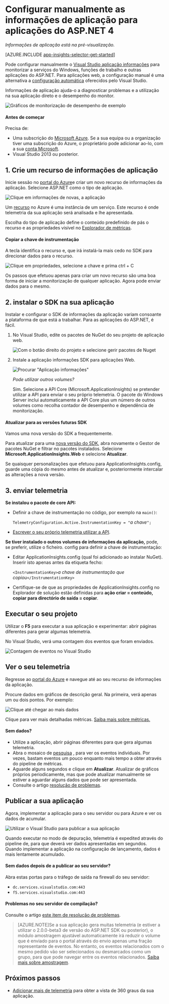 <properties
    pageTitle="Serviços de informações para o Windows de aplicações e funções de trabalho | Microsoft Azure"
    description="Adicione manualmente o SDK de informações de aplicação à aplicação ASP.NET para analisar a utilização, disponibilidade e o desempenho."
    services="application-insights"
    documentationCenter=".net"
    authors="alancameronwills"
    manager="douge"/>

<tags
    ms.service="application-insights"
    ms.workload="tbd"
    ms.tgt_pltfrm="ibiza"
    ms.devlang="na"
    ms.topic="get-started-article"
    ms.date="08/30/2016"
    ms.author="awills"/>


# <a name="manually-configure-application-insights-for-aspnet-4-applications"></a>Configurar manualmente as informações de aplicação para aplicações do ASP.NET 4

*Informações de aplicação está na pré-visualização.*

[AZURE.INCLUDE [app-insights-selector-get-started](../../includes/app-insights-selector-get-started.md)]

Pode configurar manualmente o [Visual Studio aplicação informações](app-insights-overview.md) para monitorizar a serviços do Windows, funções de trabalho e outras aplicações do ASP.NET. Para aplicações web, a configuração manual é uma alternativa a [configuração automática](app-insights-asp-net.md) oferecidos pelo Visual Studio.

Informações de aplicação ajuda-o a diagnosticar problemas e a utilização na sua aplicação direto e o desempenho do monitor.

![Gráficos de monitorização de desempenho de exemplo](./media/app-insights-windows-services/10-perf.png)


#### <a name="before-you-start"></a>Antes de começar

Precisa de:

* Uma subscrição do [Microsoft Azure](http://azure.com). Se a sua equipa ou a organização tiver uma subscrição do Azure, o proprietário pode adicionar ao-lo, com a sua [conta Microsoft](http://live.com).
* Visual Studio 2013 ou posterior.



## <a name="add"></a>1. Crie um recurso de informações de aplicação

Inicie sessão no [portal do Azure](https://portal.azure.com/)e criar um novo recurso de informações da aplicação. Selecione ASP.NET como o tipo de aplicação.

![Clique em informações de novas, a aplicação](./media/app-insights-windows-services/01-new-asp.png)

Um [recurso](app-insights-resources-roles-access-control.md) no Azure é uma instância de um serviço. Este recurso é onde telemetria da sua aplicação será analisada e lhe apresentada.

Escolha do tipo de aplicação define o conteúdo predefinido de pás o recurso e as propriedades visível no [Explorador de métricas](app-insights-metrics-explorer.md).

#### <a name="copy-the-instrumentation-key"></a>Copiar a chave de instrumentação

A tecla identifica o recurso e, que irá instalá-la mais cedo no SDK para direcionar dados para o recurso.

![Clique em propriedades, selecione a chave e prima ctrl + C](./media/app-insights-windows-services/02-props-asp.png)

Os passos que efetuou apenas para criar um novo recurso são uma boa forma de iniciar a monitorização de qualquer aplicação. Agora pode enviar dados para o mesmo.

## <a name="sdk"></a>2. instalar o SDK na sua aplicação

Instalar e configurar o SDK de informações da aplicação variam consoante a plataforma de que está a trabalhar. Para as aplicações do ASP.NET, é fácil.

1. No Visual Studio, edite os pacotes de NuGet do seu projeto de aplicação web.

    ![Com o botão direito do projeto e selecione gerir pacotes de Nuget](./media/app-insights-windows-services/03-nuget.png)

2. Instale a aplicação informações SDK para aplicações Web.

    ![Procurar "Aplicação informações"](./media/app-insights-windows-services/04-ai-nuget.png)

    *Pode utilizar outros volumes?*

    Sim. Selecione a API Core (Microsoft.ApplicationInsights) se pretender utilizar a API para enviar o seu próprio telemetria. O pacote do Windows Server inclui automaticamente a API Core plus um número de outros volumes como recolha contador de desempenho e dependência de monitorização. 

#### <a name="to-upgrade-to-future-sdk-versions"></a>Atualizar para as versões futuras SDK

Vamos uma nova versão do SDK a frequentemente.

Para atualizar para uma [nova versão do SDK](https://github.com/Microsoft/ApplicationInsights-dotnet-server/releases/), abra novamente o Gestor de pacotes NuGet e filtrar no pacotes instalados. Selecione **Microsoft.ApplicationInsights.Web** e selecione **Atualizar**.

Se quaisquer personalizações que efetuou para ApplicationInsights.config, guarde uma cópia do mesmo antes de atualizar e, posteriormente intercalar as alterações a nova versão.


## <a name="3-send-telemetry"></a>3. enviar telemetria


**Se instalou o pacote de core API:**

* Definir a chave de instrumentação no código, por exemplo na `main()`: 

    `TelemetryConfiguration.Active.InstrumentationKey = "`*a chave*`";` 

* [Escrever o seu próprio telemetria utilizar a API](app-insights-api-custom-events-metrics.md#ikey).


**Se tiver instalado o outros volumes de informações da aplicação,** pode, se preferir, utilize o ficheiro. config para definir a chave de instrumentação:

* Editar ApplicationInsights.config (qual foi adicionado ao instalar NuGet). Inserir isto apenas antes da etiqueta fecho:

    `<InstrumentationKey>`*a chave de instrumentação que copiou*`</InstrumentationKey>`

* Certifique-se de que as propriedades de ApplicationInsights.config no Explorador de solução estão definidas para **ação criar = conteúdo, copiar para directório de saída = copiar**.




## <a name="run"></a>Executar o seu projeto

Utilizar o **F5** para executar a sua aplicação e experimentar: abrir páginas diferentes para gerar algumas telemetria.

No Visual Studio, verá uma contagem dos eventos que foram enviados.

![Contagem de eventos no Visual Studio](./media/app-insights-windows-services/appinsights-09eventcount.png)

## <a name="monitor"></a>Ver o seu telemetria

Regresse ao [portal do Azure](https://portal.azure.com/) e navegue até ao seu recurso de informações da aplicação.


Procure dados em gráficos de descrição geral. Na primeira, verá apenas um ou dois pontos. Por exemplo:

![Clique até chegar ao mais dados](./media/app-insights-windows-services/12-first-perf.png)

Clique para ver mais detalhadas métricas. [Saiba mais sobre métricas.](app-insights-web-monitor-performance.md)

#### <a name="no-data"></a>Sem dados?

* Utilize a aplicação, abrir páginas diferentes para que gera algumas telemetria.
* Abra o mosaico de [pesquisa](app-insights-diagnostic-search.md) , para ver os eventos individuais. Por vezes, bastam eventos um pouco enquanto mais tempo a obter através do pipeline de métricas.
* Aguarde alguns segundos e clique em **Atualizar**. Atualizar de gráficos próprios periodicamente, mas que pode atualizar manualmente se estiver a aguardar alguns dados que pode ser apresentada.
* Consulte o artigo [resolução de problemas](app-insights-troubleshoot-faq.md).

## <a name="publish-your-app"></a>Publicar a sua aplicação

Agora, implementar a aplicação para o seu servidor ou para Azure e ver os dados de acumular.

![Utilizar o Visual Studio para publicar a sua aplicação](./media/app-insights-windows-services/15-publish.png)

Quando executar no modo de depuração, telemetria é expedited através do pipeline de, para que deverá ver dados apresentadas em segundos. Quando implementar a aplicação na configuração de lançamento, dados é mais lentamente acumulado.

#### <a name="no-data-after-you-publish-to-your-server"></a>Sem dados depois de a publicar ao seu servidor?

Abra estas portas para o tráfego de saída na firewall do seu servidor:

+ `dc.services.visualstudio.com:443`
+ `f5.services.visualstudio.com:443`


#### <a name="trouble-on-your-build-server"></a>Problemas no seu servidor de compilação?

Consulte o artigo [este item de resolução de problemas](app-insights-asp-net-troubleshoot-no-data.md#NuGetBuild).

> [AZURE.NOTE]Se a sua aplicação gera muitas telemetria (e estiver a utilizar o 2.0.0-beta3 de versão do ASP.NET SDK ou posterior), o módulo amostragem ajustável automaticamente irá reduzir o volume que é enviado para o portal através do envio apenas uma fração representante de eventos. No entanto, os eventos relacionados com o mesmo pedido vão ser selecionados ou desmarcados como um grupo, para que pode navegar entre os eventos relacionados. 
> [Saiba mais sobre amostragem](app-insights-sampling.md).




## <a name="next-steps"></a>Próximos passos

* [Adicionar mais de telemetria](app-insights-asp-net-more.md) para obter a vista de 360 graus da sua aplicação.



